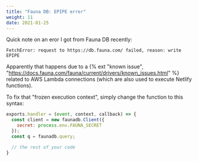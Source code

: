 ```yaml
---
title: "Fauna DB: EPIPE error"
weight: 11
date: 2021-01-25
---
```


Quick note on an eror I got from Fauna DB recently:

`FetchError: request to https://db.fauna.com/ failed, reason: write EPIPE`

Apparently that happens due to a {% ext "known issue", "https://docs.fauna.com/fauna/current/drivers/known_issues.html" %} related to AWS Lambda connections (which are also used to execute Netlify functions).

To fix that "frozen execution context", simply change the function to this syntax:

```js
exports.handler = (event, context, callback) => {
  const client = new faunadb.Client({
    secret: process.env.FAUNA_SECRET
  });
  const q = faunadb.query;

  // the rest of your code
}
```